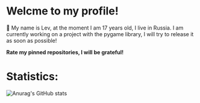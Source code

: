 # Welcme to my profile!

💬 My name is Lev, at the moment I am 17 years old, I live in Russia.
I am currently working on a project with the pygame library, I will try to release it as soon as possible!

__Rate my pinned repositories, I will be grateful!__

# Statistics:

![Anurag's GitHub stats](https://github-readme-stats.vercel.app/api?username=GrobranGG&hide=contribs,prs&theme=dark) 
